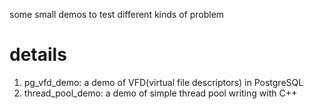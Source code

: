 some small demos to test different kinds of problem

# details
1. pg_vfd_demo: a demo of VFD(virtual file descriptors) in PostgreSQL
2. thread_pool_demo: a demo of simple thread pool writing with C++